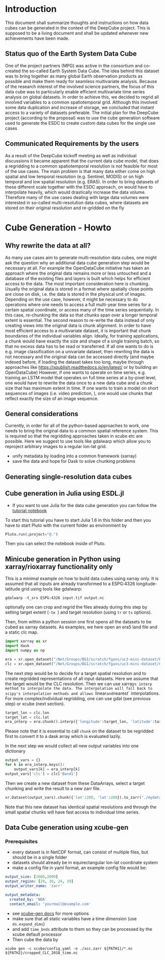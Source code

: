 # Introduction

This document shall summarize thoughts and instructions on how data cubes can be generated in the context of the DeepCube project. 
This is supposed to be a living document and shall be updated whenever new achievements have been made. 

## Status quo of the Earth System Data Cube

One of the project partners (MPG) was active in the consortium and co-created the so-called Earth System Data Cube. The idea behind this dataset was to bring together as many global Earth observation products as possible and make them ready for seamless multivariate analysis. 
Because of the research interest of the involved science partners, the focus of this data cube was to particularly enable efficient multivariate time series analysis on global datasets. In order to achieve this, we decided to regrid all involved 
variables to a common spatiotemporal grid. Although this involved some data duplication and increase of storage, we concluded
that instant access to a variety of datasets preferable. 
The initial plan for the DeepCube project (according to the proposal) was to use the cube generation software used to generate the ESDC to create custom data cubes for the single use cases 

## Communicated Requirements by the users

As a result of the DeepCube kickoff meeting as well as individual discussions it became apparent that the current data cube model, that does a regridding to a common spatiotemporal resolution is not feasible for most of the use cases. 
The main problem is that many data either come on high spatial and low temporal resolution (e.g. Sentinel, MODIS) or on high temporal and low spatial resolution (e.g. ERA5). In order to bring datasets of these different scale together with the ESDC approach, on would have to interpolate heavily, which would drastically increase the data volume. 
Therefore many of the use cases dealing with large data volumes were interested in so-called multi-resolution data cubes, 
where datasets are stored on their original resolution and re-gridded on the fly 

# Cube Generation - Howto

## Why rewrite the data at all?

As many use cases aim to generate multi-resolution data cubes, one might ask the question why an additional data cube generation step would be necessary at all. For example the OpenDataCube initiative has taken an approach where the original
data remains more or less untouched and a database of the existing files and layers is built which helps for efficient access to the data. The most important consideration here is chunking. Usually the original data is stored in a format where spatially close points are close on disk, i.e. the data is stored in the physical unit of images. Depending on the use case, however, it might be necessary to do operations where one needs to access a full multi-year time series for a certain spatial coordinate, or access many of the time series sequentially. 
In this case, re-chunking the data so that chunks span over a longer temporal extent is essential. The second reason to re-write the data instead of only creating views into the original data is chunk alignment. In order to have most efficient access to a multivariate dataset, it is important that chunk boundaries of the individual variables align. Ideally, for training applications, a chunk would have exactly the size and shape of a single training batch, so that no excess data has to be read or transferred. 
If all one wants to do is e.g. image classification on a univariate dataset, then rewriting the data is not necessary and the original data can be accessed directly (and maybe indexed before, if loading the dataset takes too long, maybe through approaches like https://xpublish.readthedocs.io/en/latest/ or by building an OpenDataCube)
However, if one wants to operate on time series, e.g. training an LSTM model that operates on full time series at a by-pixel level, one would have to rewrite the data once to a new data cube and a chunk size that has maximum extent in time. 
If one wants to train a model on short sequences of images (i.e. video prediction, ), one would use chunks that reflect exactly the size of an image sequence. 

## General considerations

Currently, in order for all of the python-based approaches to work, one needs to bring the original data to a common spatial reference system. This is required so that the regridding approaches taken in xcube etc are possible. Here we suggest to use tools like gdalwarp which allow you to reproject arbitrary images to a regular lon-lat grid. 
- unify metadata by loading into a common framework (xarray)
- save the data and hope for Dask to solve chunking problems

## Generating single-resolution data cubes


## Cube generation in Julia using ESDL.jl

- If you want to use Julia for the data cube generation you can follow the [tutorial notebook](loads1tifs.jl)

To start this tutorial you have to start Julia 1.6 in this folder and then you have to start Pluto with the current folder as environment by 
```julia
Pluto.run(;project="@.")
```

Then you can select the notebook inside of Pluto.

## Minicube generation in Python using xarray/rioxarray functionality only

This is a minimal example on how to build data cubes using xarray only. It is assumed that all inputs are already transformed to a ESPG:4326 longitude-latitude grid using tools like gdalwarp:

````
gdalwarp -t_srs ESPG:4326 input.tif output.nc
````

optionally one can crop and regrid the files already during this step by setting target extent (`-te `) and target resolution (using `tr` or `ts` options).

Then, from within a python session one first opens all the datasets to be cubed as xarray datasets. As examples, we here open an era5 land file and a static clc map. 

````python
import xarray as xr
import dask
import numpy as np

era = xr.open_dataset("/Net/Groups/BGI/scratch/fgans/uc3-mini-dataset/ERA5-LAND/era5-land-hourly.nc")
clc = xr.open_dataset("/Net/Groups/BGI/scratch/fgans/uc3-mini-dataset/CLC-2018-CROPPED_NC/cropped_CLC_2018.nc")
````

The next step would be to decide for a target spatial resolution and to create regridded representations of all input datasets. Here we assume that the target would be the CLC resolution. Then we can use xarray`s interp method to interpolate the data. The interpolation will fall back to scipy's interpolation methods and allows `linear` and `nearest` interpolations. For more complex/individual regridding, one can use gdal (see previous step) or xcube (next section). 

````python
target_lon = clc.lon
target_lat = clc.lat
era_interp = era.chunk().interp({'longitude':target_lon, 'latitude':target_lat},  method = 'linear')
````

Please note that it is essential to call `chunk` on the dataset to be regridded first to convert it to a dask array which is evaluated lazily. 

In the next step we would collect all new output variables into one dictionary

````python
output_vars = {}
for k in era_interp.keys():
    output_vars[k] = era_interp[k]
output_vars['clc'] = clc['Band1']
````

Then we create a new dataset from these DataArrays, select a target chunking and write the result to a new zarr file. 

````python
xr.Dataset(output_vars).chunk({'lon':200, 'lat':200}).to_zarr("./mydatacubelinear.zarr")
````

Note that this new dataset has identical spatial resolutions and through the small spatial chunks will have fast access to individual time series. 

## Data Cube generation using xcube-gen

### Prerequisites

- every dataset is in NetCDF format, can consist of multiple files, but should be in a single folder
- datasets should already be in equirectangular lon-lat coordinate system
- make a config file in yaml format, an example config file would be:

````yaml
output_size: [2000,2000]
output_region: [20, 36, 24, 39]
output_writer_name: 'zarr'

output_metadata:
  created_by: 'NOA'
  contact_email: 'yourmail@example.com'
````

- see [xcube-gen docs](https://xcube.readthedocs.io/en/latest/cli/xcube_gen.html) for more options
- make sure that all static variables have a time dimension (use `ds.expand_dims`)
- and add `time_bnds` attribute to them so they can be processed by the xcube default processor
- Then cube the data by 

````
xcube gen -c xcube/config.yaml -o ./xcc.zarr ${PATH1}/*.nc ${PATH2}/cropped_CLC_2018_time.nc
````